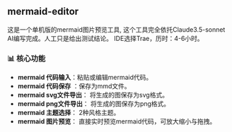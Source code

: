 ## mermaid-editor
这是一个单机版的mermaid图片预览工具,
这个工具完全依托Claude3.5-sonnet AI编写完成。人工只是给出测试结论。
IDE选择Trae，历时：4-6小时。
### 📊 核心功能
- **mermaid 代码输入**：粘贴或编辑mermaid代码。
- **mermaid 代码保存** ：保存为mmd文件。
- **mermaid svg文件导出**： 将生成的图保存为svg格式。
- **mermaid png文件导出**： 将生成的图保存为png格式。
- **mermaid 主题选择**： 2种风格主题。
- **mermaid 图片预览**： 直接实时预览mermaid代码，可放大缩小与拖拽。
